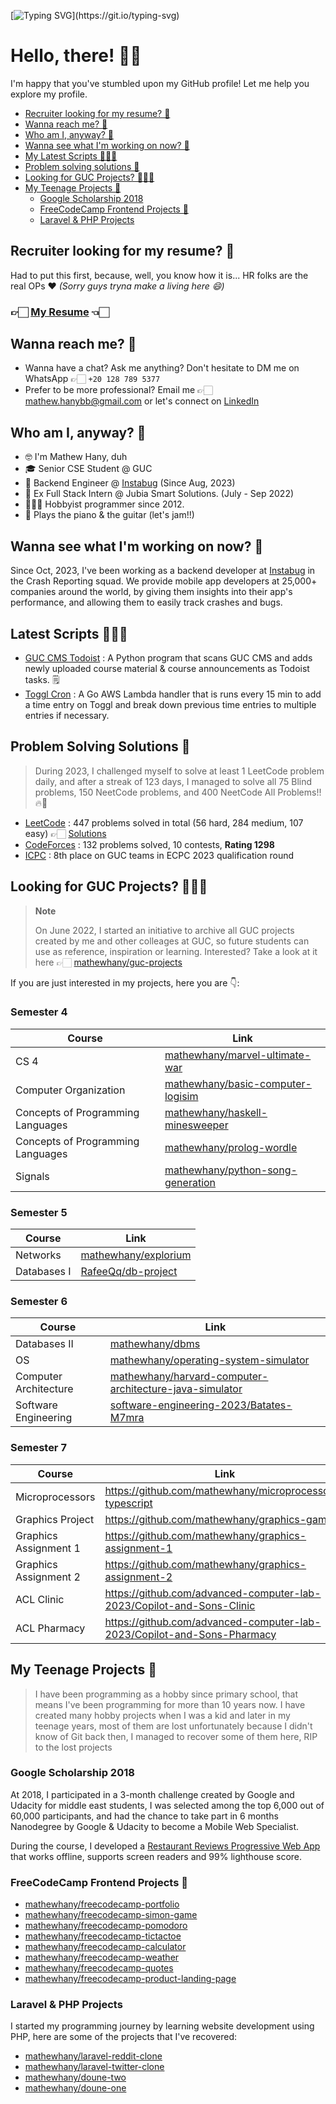 [![Typing SVG](https://readme-typing-svg.demolab.com?font=Terminal&size=40&pause=1000&color=6FD300&center=true&vCenter=true&repeat=false&width=1000&height=100&lines=%24+python+-c+%22print('Hello%2C+%F0%9F%8C%8D!')%22)](https://git.io/typing-svg)

# Hello, there! 👋🏻
I'm happy that you've stumbled upon my GitHub profile! Let me help you explore my profile.

- [Recruiter looking for my resume? 📄](#recruiter-looking-for-my-resume-)
- [Wanna reach me? 💬](#wanna-reach-me-)
- [Who am I, anyway? 🙋](#who-am-i-anyway-)
- [Wanna see what I'm working on now? 🚀](#wanna-see-what-im-working-on-now-)
- [My Latest Scripts 👨🏻‍💻](#latest-scripts-)
- [Problem solving solutions 🧠](#problem-solving-solutions-)
- [Looking for GUC Projects? 👨🏻‍🎓](#looking-for-guc-projects-)
- [My Teenage Projects 🍼](#my-teenage-projects-)
  - [Google Scholarship 2018](#google-scholarship-2018)
  - [FreeCodeCamp Frontend Projects 🎨](#freecodecamp-frontend-projects-)
  - [Laravel & PHP Projects](#laravel--php-projects)

## Recruiter looking for my resume? 📄
Had to put this first, because, well, you know how it is... HR folks are the real OPs ❤️ _(Sorry guys tryna make a living here 😄)_

### 👉🏻 [My Resume](http://tiny.cc/mathew-bastawy-cv) 👈🏻 

## Wanna reach me? 💬
- Wanna have a chat? Ask me anything? Don't hesitate to DM me on WhatsApp 👉🏻 `+20 128 789 5377`
- Prefer to be more professional? Email me 👉🏻 [mathew.hanybb@gmail.com](mailto:mathew.hanybb@gmail.com) or let's connect on [LinkedIn](https://www.linkedin.com/in/mathewhany/)

## Who am I, anyway? 🙋
- 🤓 I'm Mathew Hany, duh
- 🎓 Senior CSE Student @ GUC 
- 🐞 Backend Engineer @ [Instabug](https://github.com/Instabug) (Since Aug, 2023) 
- 👔 Ex Full Stack Intern @ Jubia Smart Solutions. (July - Sep 2022) 
- 👨🏻‍💻 Hobbyist programmer since 2012.
- 🎸 Plays the piano & the guitar (let's jam!!)

## Wanna see what I'm working on now? 🚀
Since Oct, 2023, I've been working as a backend developer at [Instabug](https://github.com/Instabug) in the Crash Reporting squad. We provide mobile app developers at 25,000+ companies around the world, by giving them insights into their app's performance, and allowing them to easily track crashes and bugs.

## Latest Scripts 👨🏻‍💻
- [GUC CMS Todoist](https://github.com/mathewhany/guc-cms-todoist) : A Python program that scans GUC CMS and adds newly uploaded course material & course announcements as Todoist tasks.  🗒️ 
- [Toggl Cron](https://github.com/mathewhany/toggl-cron) : A Go AWS Lambda handler that is runs every 15 min to add a time entry on Toggl and break down previous time entries to multiple entries if necessary.

## Problem Solving Solutions 🧠
> During 2023, I challenged myself to solve at least 1 LeetCode problem daily, and after a streak of 123 days, I managed to solve all 75 Blind problems, 150 NeetCode problems, and 400 NeetCode All Problems!! 🔥🚀 
- [LeetCode](https://leetcode.com/mathewhany/) : 447 problems solved in total (56 hard, 284 medium, 107 easy) 👉🏻 [Solutions](https://github.com/mathewhany/leetcode-solutions) 
- [CodeForces](https://codeforces.com/profile/mathewhany) : 132 problems solved, 10 contests, __Rating 1298__
- [ICPC](https://icpc.global/ICPCID/NTLLQZGQG7I2) : 8th place on GUC teams in ECPC 2023 qualification round

## Looking for GUC Projects? 👨🏻‍🎓

> **Note**
> 
> On June 2022, I started an initiative to archive all GUC projects created by me and other colleages at GUC, so future students can use as reference, inspiration or learning. Interested? Take a look at it here 👉🏻 [mathewhany/guc-projects](https://github.com/mathewhany/guc-projects) 

If you are just interested in my projects, here you are 👇:

### Semester 4
| Course | Link |
| -- | -- | 
| CS 4 | [mathewhany/marvel-ultimate-war](https://github.com/mathewhany/marvel-ultimate-war) |
| Computer Organization | [mathewhany/basic-computer-logisim](https://github.com/mathewhany/basic-computer-logisim) | 
| Concepts of Programming Languages | [mathewhany/haskell-minesweeper](https://github.com/mathewhany/haskell-minesweeper) | 
| Concepts of Programming Languages | [mathewhany/prolog-wordle](https://github.com/mathewhany/prolog-wordle) | 
| Signals | [mathewhany/python-song-generation](https://github.com/mathewhany/python-song-generation) | 

### Semester 5
| Course | Link | 
| -- | -- | 
| Networks | [mathewhany/explorium](https://github.com/mathewhany/explorium) |
| Databases I | [RafeeQq/db-project](https://github.com/RafeeQq/db-project) |


### Semester 6
| Course | Link | 
| -- | -- | 
| Databases II | [mathewhany/dbms](https://github.com/mathewhany/dbms) |
| OS | [mathewhany/operating-system-simulator](https://github.com/mathewhany/operating-system-simulator) |
| Computer Architecture | [mathewhany/harvard-computer-architecture-java-simulator](https://github.com/mathewhany/harvard-computer-architecture-java-simulator) |
| Software Engineering | [software-engineering-2023/Batates-M7mra](https://github.com/software-engineering-2023/Batates-M7mra) | 

### Semester 7
| Course | Link |
| -- | -- | 
| Microprocessors | https://github.com/mathewhany/microprocessors-typescript |
| Graphics Project | https://github.com/mathewhany/graphics-game | 
| Graphics Assignment 1 | https://github.com/mathewhany/graphics-assignment-1 |
| Graphics Assignment 2 | https://github.com/mathewhany/graphics-assignment-2 |
| ACL Clinic | https://github.com/advanced-computer-lab-2023/Copilot-and-Sons-Clinic | 
| ACL Pharmacy | https://github.com/advanced-computer-lab-2023/Copilot-and-Sons-Pharmacy |
## My Teenage Projects 🍼
> I have been programming as a hobby since primary school, that means I've been programming for more than 10 years now. 
> I have created many hobby projects when I was a kid and later in my teenage years, most of them are lost unfortunately because I didn't know of Git back then, I managed to recover some of them here, RIP to the lost projects

### Google Scholarship 2018
At 2018, I participated in a 3-month challenge created by Google and Udacity for middle east students, I was selected among the top 6,000 out of 60,000 participants, and had the chance to take part in 6 months Nanodegree by Google & Udacity to become a Mobile Web Specialist.

During the course, I developed a [Restaurant Reviews Progressive Web App](https://github.com/mathewhany/mws-restaurant-reviews) that works offline, supports screen readers and 99% lighthouse score.

### FreeCodeCamp Frontend Projects 🎨 
- [mathewhany/freecodecamp-portfolio](https://github.com/mathewhany/freecodecamp-portfolio)
- [mathewhany/freecodecamp-simon-game](https://github.com/mathewhany/freecodecamp-simon-game)
- [mathewhany/freecodecamp-pomodoro](https://github.com/mathewhany/freecodecamp-pomodoro)
- [mathewhany/freecodecamp-tictactoe](https://github.com/mathewhany/freecodecamp-tictactoe)
- [mathewhany/freecodecamp-calculator](https://github.com/mathewhany/freecodecamp-calculator)
- [mathewhany/freecodecamp-weather](https://github.com/mathewhany/freecodecamp-weather)
- [mathewhany/freecodecamp-quotes](https://github.com/mathewhany/freecodecamp-quotes)
- [mathewhany/freecodecamp-product-landing-page](https://github.com/mathewhany/freecodecamp-product-landing-page)

### Laravel & PHP Projects
I started my programming journey by learning website development using PHP, here are some of the projects that I've recovered:
- [mathewhany/laravel-reddit-clone](https://github.com/mathewhany/laravel-reddit-clone)
- [mathewhany/laravel-twitter-clone](https://github.com/mathewhany/laravel-twitter-clone)
- [mathewhany/doune-two](https://github.com/mathewhany/doune-two)
- [mathewhany/doune-one](https://github.com/mathewhany/doune-one)
